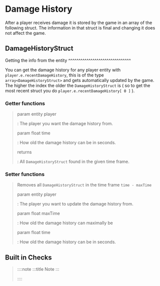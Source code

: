 # Damage History

After a player receives damage it is stored by the game in an array of
the following struct. The information in that struct is final and
changing it does not affect the game.

## DamageHistoryStruct

Getting the info from the entity
\^\^\^\^\^\^\^\^\^\^\^\^\^\^\^\^\^\^\^\^\^\^\^\^\^\^\^\^\^\^\^

You can get the damage history for any player entity with
`player.e.recentDamageHistory`, this is of the type
`array<DamageHistoryStruct>` and gets automatically updated by the game.
The higher the index the older the `DamageHistoryStruct` is ( so to get
the most recent struct you do `player.e.recentDamageHistory[ 0 ]` ).

### Getter functions

> 
>
> param entity player
>
> :   The player you want the damage history from.
>
> param float time
>
> :   How old the damage history can be in seconds.
>
> returns
>
> :   All `DamageHistoryStruct` found in the given time frame.

### Setter functions

> Removes all `DamageHistoryStruct` in the time frame `time - maxTime`
>
> param entity player
>
> :   The player you want to update the damage history from.
>
> param float maxTime
>
> :   How old the damage history can maximally be
>
> param float time
>
> :   How old the damage history can be in seconds.

## Built in Checks

> ::::note
> :::title
> Note
> :::
>
> > 
> ::::
